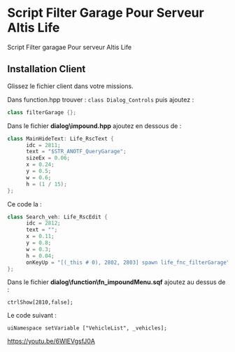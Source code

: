 # Script Filter Garage Pour Serveur Altis Life

Script Filter garagae Pour serveur Altis Life

## Installation Client

Glissez le fichier client dans votre missions.

Dans function.hpp trouver : `class Dialog_Controls` puis ajoutez :
```hpp
class filterGarage {};
```

Dans le fichier **dialog\impound.hpp** ajoutez en  dessous de  : 
```hpp
class MainHideText: Life_RscText {
      idc = 2811;
      text = "$STR_ANOTF_QueryGarage";
      sizeEx = 0.06;
      x = 0.24;
      y = 0.5;
      w = 0.6;
      h = (1 / 15);
};
```
Ce code la : 
```hpp
class Search_veh: Life_RscEdit {
      idc = 2812;
      text = "";
      x = 0.11;
      y = 0.8;
      w = 0.3;
      h = 0.04;
      onKeyUp = "[(_this # 0), 2802, 2803] spawn life_fnc_filterGarage";
};
```
Dans le fichier **dialog\function\fn_impoundMenu.sqf** ajoutez au dessus de  : 
```sqf
ctrlShow[2810,false];
```
Le code suivant : 
```sqf
uiNamespace setVariable ["VehicleList", _vehicles];
```

https://youtu.be/6WlEVgsfJ0A

